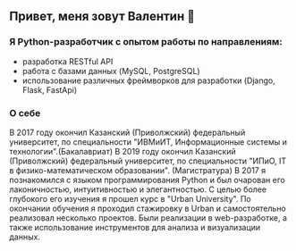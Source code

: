 ## Привет, меня зовут Валентин 👋

### Я Python-разработчик с опытом работы по направлениям:
- разработка RESTful API
- работа с базами данных (MySQL, PostgreSQL)
- использование различных фреймворков для разработки (Django, Flask, FastApi)

### О себе
В 2017 году окончил Казанский (Приволжский) федеральный университет, по специальности "ИВМиИТ, Информационные системы и технологии".(Бакалавриат) 
В 2019 году окончил Казанский (Приволжский) федеральный университет, по специальности "ИПиО, IT в физико-математическом образовании". (Магистратура)
В 2017 я познакомился с языком программирования Python и был очарован его лаконичностью, интуитивностью и элегантностью. С целью более глубокого его изучения я прошел курс в "Urban University".
По окончании обучения я проходил стажировку в Urban и самостоятельно реализовал несколько проектов. Были реализации в web-разработке, а также использование инструментов для анализа и визуализации данных.
